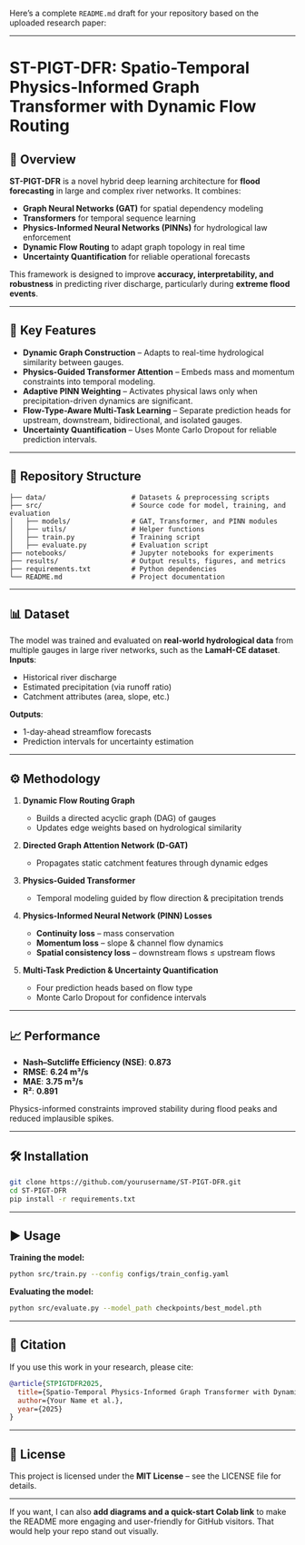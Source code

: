 Here’s a complete `README.md` draft for your repository based on the uploaded research paper:

---

# ST-PIGT-DFR: Spatio-Temporal Physics-Informed Graph Transformer with Dynamic Flow Routing

## 📌 Overview

**ST-PIGT-DFR** is a novel hybrid deep learning architecture for **flood forecasting** in large and complex river networks.
It combines:

* **Graph Neural Networks (GAT)** for spatial dependency modeling
* **Transformers** for temporal sequence learning
* **Physics-Informed Neural Networks (PINNs)** for hydrological law enforcement
* **Dynamic Flow Routing** to adapt graph topology in real time
* **Uncertainty Quantification** for reliable operational forecasts

This framework is designed to improve **accuracy, interpretability, and robustness** in predicting river discharge, particularly during **extreme flood events**.

---

## 🚀 Key Features

* **Dynamic Graph Construction** – Adapts to real-time hydrological similarity between gauges.
* **Physics-Guided Transformer Attention** – Embeds mass and momentum constraints into temporal modeling.
* **Adaptive PINN Weighting** – Activates physical laws only when precipitation-driven dynamics are significant.
* **Flow-Type-Aware Multi-Task Learning** – Separate prediction heads for upstream, downstream, bidirectional, and isolated gauges.
* **Uncertainty Quantification** – Uses Monte Carlo Dropout for reliable prediction intervals.

---

## 📂 Repository Structure

```plaintext
├── data/                     # Datasets & preprocessing scripts
├── src/                      # Source code for model, training, and evaluation
│   ├── models/               # GAT, Transformer, and PINN modules
│   ├── utils/                # Helper functions
│   ├── train.py              # Training script
│   ├── evaluate.py           # Evaluation script
├── notebooks/                # Jupyter notebooks for experiments
├── results/                  # Output results, figures, and metrics
├── requirements.txt          # Python dependencies
└── README.md                 # Project documentation
```

---

## 📊 Dataset

The model was trained and evaluated on **real-world hydrological data** from multiple gauges in large river networks, such as the **LamaH-CE dataset**.
**Inputs**:

* Historical river discharge
* Estimated precipitation (via runoff ratio)
* Catchment attributes (area, slope, etc.)

**Outputs**:

* 1-day-ahead streamflow forecasts
* Prediction intervals for uncertainty estimation

---

## ⚙️ Methodology

1. **Dynamic Flow Routing Graph**

   * Builds a directed acyclic graph (DAG) of gauges
   * Updates edge weights based on hydrological similarity

2. **Directed Graph Attention Network (D-GAT)**

   * Propagates static catchment features through dynamic edges

3. **Physics-Guided Transformer**

   * Temporal modeling guided by flow direction & precipitation trends

4. **Physics-Informed Neural Network (PINN) Losses**

   * **Continuity loss** – mass conservation
   * **Momentum loss** – slope & channel flow dynamics
   * **Spatial consistency loss** – downstream flows ≤ upstream flows

5. **Multi-Task Prediction & Uncertainty Quantification**

   * Four prediction heads based on flow type
   * Monte Carlo Dropout for confidence intervals

---

## 📈 Performance

* **Nash–Sutcliffe Efficiency (NSE)**: **0.873**
* **RMSE**: **6.24 m³/s**
* **MAE**: **3.75 m³/s**
* **R²**: **0.891**

Physics-informed constraints improved stability during flood peaks and reduced implausible spikes.

---

## 🛠 Installation

```bash
git clone https://github.com/yourusername/ST-PIGT-DFR.git
cd ST-PIGT-DFR
pip install -r requirements.txt
```

---

## ▶️ Usage

**Training the model:**

```bash
python src/train.py --config configs/train_config.yaml
```

**Evaluating the model:**

```bash
python src/evaluate.py --model_path checkpoints/best_model.pth
```

---

## 📌 Citation

If you use this work in your research, please cite:

```bibtex
@article{STPIGTDFR2025,
  title={Spatio-Temporal Physics-Informed Graph Transformer with Dynamic Flow Routing for Flood Forecasting},
  author={Your Name et al.},
  year={2025}
}
```

---

## 📜 License

This project is licensed under the **MIT License** – see the LICENSE file for details.

---

If you want, I can also **add diagrams and a quick-start Colab link** to make the README more engaging and user-friendly for GitHub visitors. That would help your repo stand out visually.
